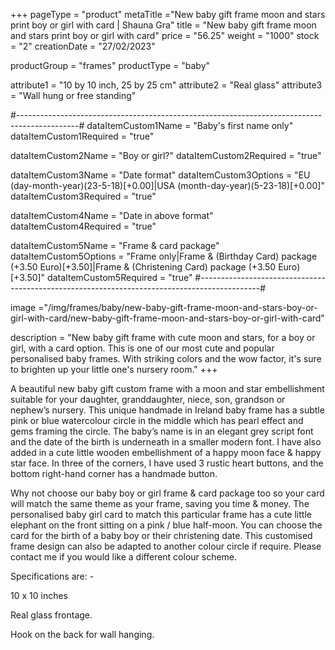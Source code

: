 +++
pageType = "product"
metaTitle ="New baby gift frame moon and stars print boy or girl with card | Shauna Gra"
title = "New baby gift frame moon and stars print boy or girl with card"
price = "56.25"
weight = "1000"
stock = "2"
creationDate = "27/02/2023"

productGroup = "frames"
productType = "baby"

attribute1 = "10 by 10 inch, 25 by 25 cm" 
attribute2 = "Real glass"
attribute3 = "Wall hung or free standing"

#---------------------------------------------------------------------------------------------#
dataItemCustom1Name = "Baby's first name only"
dataItemCustom1Required = "true"

dataItemCustom2Name = "Boy or girl?"
dataItemCustom2Required = "true"

dataItemCustom3Name = "Date format"
dataItemCustom3Options = "EU (day-month-year)(23-5-18)[+0.00]|USA (month-day-year)(5-23-18)[+0.00]"
dataItemCustom3Required = "true"

dataItemCustom4Name = "Date in above format"
dataItemCustom4Required = "true"

dataItemCustom5Name = "Frame & card package"
dataItemCustom5Options = "Frame only|Frame & (Birthday Card) package (+3.50 Euro)[+3.50]|Frame & (Christening Card) package (+3.50 Euro)[+3.50]"
dataItemCustom5Required = "true"
#---------------------------------------------------------------------------------------------#

image ="/img/frames/baby/new-baby-gift-frame-moon-and-stars-boy-or-girl-with-card/new-baby-gift-frame-moon-and-stars-boy-or-girl-with-card"

description = "New baby gift frame with cute moon and stars, for a boy or girl, with a card option. This is one of our most cute and popular personalised baby frames. With striking colors and the wow factor, it's sure to brighten up your little one's nursery room."
+++

A beautiful new baby gift custom frame with a moon and star embellishment suitable for your daughter, granddaughter, niece, son, grandson or nephew’s nursery. This unique handmade in Ireland baby frame has a subtle pink or blue watercolour circle in the middle which has pearl effect and gems framing the circle. The baby’s name is in an elegant grey script font and the date of the birth is underneath in a smaller modern font. I have also added in a cute little wooden embellishment of a happy moon face & happy star face. In three of the corners, I have used 3 rustic heart buttons, and the bottom right-hand corner has a handmade button.

Why not choose our baby boy or girl frame & card package too so your card will match the same theme as your frame, saving you time & money. The personalised baby girl card to match this particular frame has a cute little elephant on the front sitting on a pink / blue half-moon. You can choose the card for the birth of a baby boy or their christening date. This customised frame design can also be adapted to another colour circle if require. Please contact me if you would like a different colour scheme.

Specifications are: -

10 x 10 inches

Real glass frontage.

Hook on the back for wall hanging.
